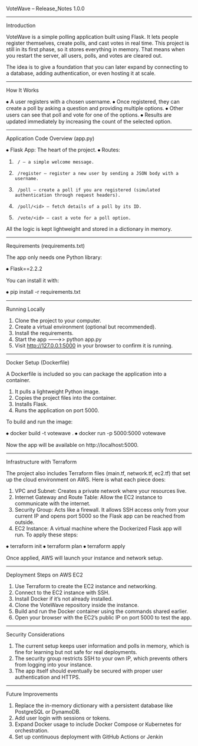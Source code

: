 VoteWave – Release_Notes 1.0.0
___________________________________________________________________________________________________________________
Introduction

VoteWave is a simple polling application built using Flask. It lets people register themselves, create polls, and cast votes in real time. This project is still in its first phase, so it stores everything in memory. That means when you restart the server, all users, polls, and votes are cleared out.

The idea is to give a foundation that you can later expand by connecting to a database, adding authentication, or even hosting it at scale.
___________________________________________________________________________________________________________________
How It Works

⦁	A user registers with a chosen username.
⦁	Once registered, they can create a poll by asking a question and providing multiple options.
⦁	Other users can see that poll and vote for one of the options.
⦁	Results are updated immediately by increasing the count of the selected option.
___________________________________________________________________________________________________________________
Application Code Overview (app.py)

⦁	Flask App: The heart of the project.
⦁	Routes:

1.		/ – a simple welcome message.
2.		/register – register a new user by sending a JSON body with a username.
3.		/poll – create a poll if you are registered (simulated authentication through request headers).
4.		/poll/<id> – fetch details of a poll by its ID.
5.		/vote/<id> – cast a vote for a poll option.

All the logic is kept lightweight and stored in a dictionary in memory.
___________________________________________________________________________________________________________________
Requirements (requirements.txt)

The app only needs one Python library:

⦁	Flask==2.2.2


You can install it with:

⦁	pip install -r requirements.txt
___________________________________________________________________________________________________________________
Running Locally

1.	Clone the project to your computer.
2.	Create a virtual environment (optional but recommended).
3.	Install the requirements.
4.	Start the app --->> python app.py
5.	Visit http://127.0.0.1:5000 in your browser to confirm it is running.

___________________________________________________________________________________________________________________
Docker Setup (Dockerfile)

A Dockerfile is included so you can package the application into a container.

1.	It pulls a lightweight Python image.
2.	Copies the project files into the container.
3.	Installs Flask.
4.	Runs the application on port 5000.

To build and run the image:

⦁		docker build -t votewave .
⦁		docker run -p 5000:5000 votewave

Now the app will be available on http://localhost:5000.
___________________________________________________________________________________________________________________
Infrastructure with Terraform

The project also includes Terraform files (main.tf, network.tf, ec2.tf) that set up the cloud environment on AWS. Here is what each piece does:

1.	VPC and Subnet: Creates a private network where your resources live.
2.	Internet Gateway and Route Table: Allow the EC2 instance to communicate with the internet.
3.	Security Group: Acts like a firewall. It allows SSH access only from your current IP and opens port 5000 so the Flask app can be reached from outside.
4.	EC2 Instance: A virtual machine where the Dockerized Flask app will run.
To apply these steps:

⦁		terraform init
⦁		terraform plan
⦁		terraform apply


Once applied, AWS will launch your instance and network setup.
___________________________________________________________________________________________________________________
Deployment Steps on AWS EC2

1.	Use Terraform to create the EC2 instance and networking.
2.	Connect to the EC2 instance with SSH.
3.	Install Docker if it’s not already installed.
4.	Clone the VoteWave repository inside the instance.
5.	Build and run the Docker container using the commands shared earlier.
6.	Open your browser with the EC2’s public IP on port 5000 to test the app.
___________________________________________________________________________________________________________________
Security Considerations

1.	The current setup keeps user information and polls in memory, which is fine for learning but not safe for real deployments.
2.	The security group restricts SSH to your own IP, which prevents others from logging into your instance.
3.	The app itself should eventually be secured with proper user authentication and HTTPS.
___________________________________________________________________________________________________________________
Future Improvements

1.	Replace the in-memory dictionary with a persistent database like PostgreSQL or DynamoDB.
2.	Add user login with sessions or tokens.
3.	Expand Docker usage to include Docker Compose or Kubernetes for orchestration.
4.	Set up continuous deployment with GitHub Actions or Jenkin
